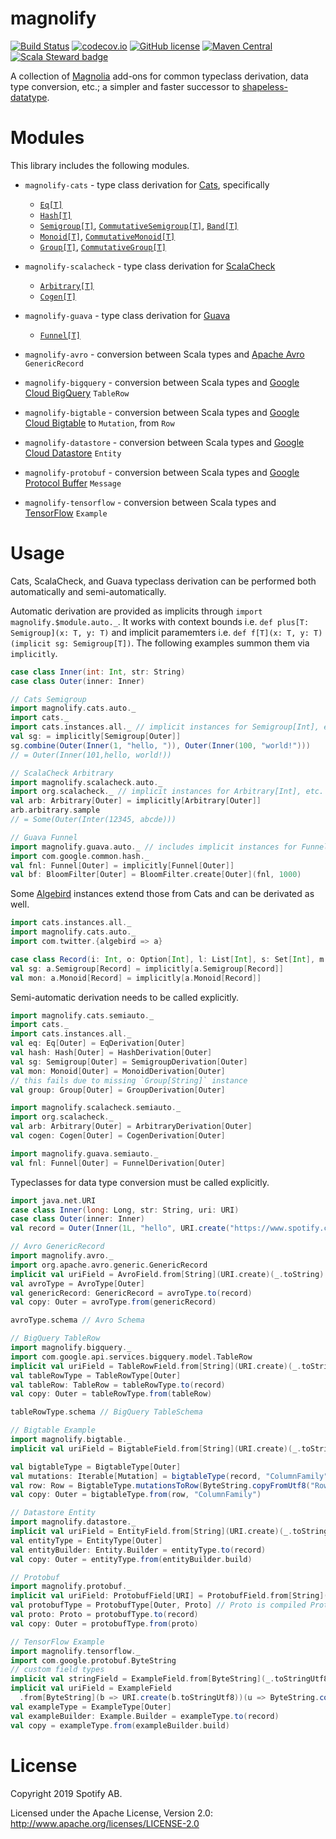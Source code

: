 magnolify
=========

[![Build Status](https://travis-ci.org/spotify/magnolify.svg?branch=master)](https://travis-ci.org/spotify/magnolify)
[![codecov.io](https://codecov.io/github/spotify/magnolify/coverage.svg?branch=master)](https://codecov.io/github/spotify/magnolify?branch=master)
[![GitHub license](https://img.shields.io/github/license/spotify/magnolify.svg)](./LICENSE)
[![Maven Central](https://img.shields.io/maven-central/v/com.spotify/magnolify-shared_2.13.svg)](https://maven-badges.herokuapp.com/maven-central/com.spotify/magnolify-shared_2.13)
[![Scala Steward badge](https://img.shields.io/badge/Scala_Steward-helping-brightgreen.svg?style=flat&logo=data:image/png;base64,iVBORw0KGgoAAAANSUhEUgAAAA4AAAAQCAMAAAARSr4IAAAAVFBMVEUAAACHjojlOy5NWlrKzcYRKjGFjIbp293YycuLa3pYY2LSqql4f3pCUFTgSjNodYRmcXUsPD/NTTbjRS+2jomhgnzNc223cGvZS0HaSD0XLjbaSjElhIr+AAAAAXRSTlMAQObYZgAAAHlJREFUCNdNyosOwyAIhWHAQS1Vt7a77/3fcxxdmv0xwmckutAR1nkm4ggbyEcg/wWmlGLDAA3oL50xi6fk5ffZ3E2E3QfZDCcCN2YtbEWZt+Drc6u6rlqv7Uk0LdKqqr5rk2UCRXOk0vmQKGfc94nOJyQjouF9H/wCc9gECEYfONoAAAAASUVORK5CYII=)](https://scala-steward.org)

A collection of [Magnolia](https://github.com/propensive/magnolia) add-ons for common typeclass derivation, data type conversion, etc.; a simpler and faster successor to [shapeless-datatype](https://github.com/nevillelyh/shapeless-datatype).

# Modules

This library includes the following modules.

- `magnolify-cats` - type class derivation for [Cats](https://github.com/typelevel/cats), specifically
  - [`Eq[T]`](https://typelevel.org/cats/api/cats/kernel/Eq.html)
  - [`Hash[T]`](https://typelevel.org/cats/api/cats/kernel/Hash.html)
  - [`Semigroup[T]`](https://typelevel.org/cats/api/cats/kernel/Semigroup.html), [`CommutativeSemigroup[T]`](https://typelevel.org/cats/api/cats/kernel/CommutativeSemigroup.html), [`Band[T]`](https://typelevel.org/cats/api/cats/kernel/Band.html)
  - [`Monoid[T]`](https://typelevel.org/cats/api/cats/kernel/Monoid.html), [`CommutativeMonoid[T]`](https://typelevel.org/cats/api/cats/kernel/CommutativeMonoid.html)
  - [`Group[T]`](https://typelevel.org/cats/api/cats/kernel/Group.html), [`CommutativeGroup[T]`](https://typelevel.org/cats/api/cats/kernel/CommutativeGroup.html)
- `magnolify-scalacheck` - type class derivation for [ScalaCheck](https://github.com/typelevel/scalacheck)
  - [`Arbitrary[T]`](https://github.com/typelevel/scalacheck/blob/master/doc/UserGuide.md#universally-quantified-properties)
  - [`Cogen[T]`](https://github.com/typelevel/scalacheck/blob/master/src/main/scala/org/scalacheck/Cogen.scala)
- `magnolify-guava` - type class derivation for [Guava](https://guava.dev)
  - [`Funnel[T]`](https://guava.dev/releases/snapshot-jre/api/docs/com/google/common/hash/Funnel.html)

- `magnolify-avro` - conversion between Scala types and [Apache Avro](https://github.com/apache/avro) `GenericRecord`
- `magnolify-bigquery` - conversion between Scala types and [Google Cloud BigQuery](https://cloud.google.com/bigquery/) `TableRow`
- `magnolify-bigtable` - conversion between Scala types and [Google Cloud Bigtable](https://cloud.google.com/bigtable) to `Mutation`, from `Row`
- `magnolify-datastore` - conversion between Scala types and [Google Cloud Datastore](https://cloud.google.com/datastore/) `Entity`
- `magnolify-protobuf` - conversion between Scala types and [Google Protocol Buffer](https://developers.google.com/protocol-buffers/docs/overview) `Message`
- `magnolify-tensorflow` - conversion between Scala types and [TensorFlow](https://www.tensorflow.org/) `Example`

# Usage

Cats, ScalaCheck, and Guava typeclass derivation can be performed both automatically and semi-automatically.

Automatic derivation are provided as implicits through `import magnolify.$module.auto._`.  It works with context bounds i.e. `def plus[T: Semigroup](x: T, y: T)` and implicit paramemters i.e. `def f[T](x: T, y: T)(implicit sg: Semigroup[T])`. The following examples summon them via `implicitly`.

```scala
case class Inner(int: Int, str: String)
case class Outer(inner: Inner)

// Cats Semigroup
import magnolify.cats.auto._
import cats._
import cats.instances.all._ // implicit instances for Semigroup[Int], etc.
val sg: = implicitly[Semigroup[Outer]]
sg.combine(Outer(Inner(1, "hello, ")), Outer(Inner(100, "world!")))
// = Outer(Inner(101,hello, world!))

// ScalaCheck Arbitrary
import magnolify.scalacheck.auto._
import org.scalacheck._ // implicit instances for Arbitrary[Int], etc.
val arb: Arbitrary[Outer] = implicitly[Arbitrary[Outer]]
arb.arbitrary.sample
// = Some(Outer(Inter(12345, abcde)))

// Guava Funnel
import magnolify.guava.auto._ // includes implicit instances for Funnel[Int], etc.
import com.google.common.hash._
val fnl: Funnel[Outer] = implicitly[Funnel[Outer]]
val bf: BloomFilter[Outer] = BloomFilter.create[Outer](fnl, 1000)
```

Some [Algebird](https://github.com/twitter/algebird) instances extend those from Cats and can be derivated as well.

```scala
import cats.instances.all._
import magnolify.cats.auto._
import com.twitter.{algebird => a}

case class Record(i: Int, o: Option[Int], l: List[Int], s: Set[Int], m: Map[String, Int])
val sg: a.Semigroup[Record] = implicitly[a.Semigroup[Record]]
val mon: a.Monoid[Record] = implicitly[a.Monoid[Record]]
```

Semi-automatic derivation needs to be called explicitly.

```scala
import magnolify.cats.semiauto._
import cats._
import cats.instances.all._
val eq: Eq[Outer] = EqDerivation[Outer]
val hash: Hash[Outer] = HashDerivation[Outer]
val sg: Semigroup[Outer] = SemigroupDerivation[Outer]
val mon: Monoid[Outer] = MonoidDerivation[Outer]
// this fails due to missing `Group[String]` instance
val group: Group[Outer] = GroupDerivation[Outer]

import magnolify.scalacheck.semiauto._
import org.scalacheck._
val arb: Arbitrary[Outer] = ArbitraryDerivation[Outer]
val cogen: Cogen[Outer] = CogenDerivation[Outer]

import magnolify.guava.semiauto._
val fnl: Funnel[Outer] = FunnelDerivation[Outer]
```

Typeclasses for data type conversion must be called explicitly.

```scala
import java.net.URI
case class Inner(long: Long, str: String, uri: URI)
case class Outer(inner: Inner)
val record = Outer(Inner(1L, "hello", URI.create("https://www.spotify.com")))

// Avro GenericRecord
import magnolify.avro._
import org.apache.avro.generic.GenericRecord
implicit val uriField = AvroField.from[String](URI.create)(_.toString) // custom field type
val avroType = AvroType[Outer]
val genericRecord: GenericRecord = avroType.to(record)
val copy: Outer = avroType.from(genericRecord)

avroType.schema // Avro Schema

// BigQuery TableRow
import magnolify.bigquery._
import com.google.api.services.bigquery.model.TableRow
implicit val uriField = TableRowField.from[String](URI.create)(_.toString) // custom field type
val tableRowType = TableRowType[Outer]
val tableRow: TableRow = tableRowType.to(record)
val copy: Outer = tableRowType.from(tableRow)

tableRowType.schema // BigQuery TableSchema

// Bigtable Example
import magnolify.bigtable._
implicit val uriField = BigtableField.from[String](URI.create)(_.toString)

val bigtableType = BigtableType[Outer]
val mutations: Iterable[Mutation] = bigtableType(record, "ColumnFamily")
val row: Row = BigtableType.mutationsToRow(ByteString.copyFromUtf8("RowKey"), mutations)
val copy: Outer = bigtableType.from(row, "ColumnFamily")

// Datastore Entity
import magnolify.datastore._
implicit val uriField = EntityField.from[String](URI.create)(_.toString) // custom field type
val entityType = EntityType[Outer]
val entityBuilder: Entity.Builder = entityType.to(record)
val copy: Outer = entityType.from(entityBuilder.build)

// Protobuf
import magnolify.protobuf._
implicit val uriField: ProtobufField[URI] = ProtobufField.from[String](URI.create)(_.toString)
val protobufType = ProtobufType[Outer, Proto] // Proto is compiled Protobuf Message
val proto: Proto = protobufType.to(record)
val copy: Outer = protobufType.from(proto)

// TensorFlow Example
import magnolify.tensorflow._
import com.google.protobuf.ByteString
// custom field types
implicit val stringField = ExampleField.from[ByteString](_.toStringUtf8)(ByteString.copyFromUtf8)
implicit val uriField = ExampleField
  .from[ByteString](b => URI.create(b.toStringUtf8))(u => ByteString.copyFromUtf8(u.toString))
val exampleType = ExampleType[Outer]
val exampleBuilder: Example.Builder = exampleType.to(record)
val copy = exampleType.from(exampleBuilder.build)
```

# License

Copyright 2019 Spotify AB.

Licensed under the Apache License, Version 2.0: http://www.apache.org/licenses/LICENSE-2.0
